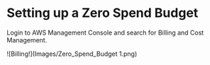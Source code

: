 # Setting up a Zero Spend Budget

Login to AWS Management Console and search for Billing and Cost Management.

![Billing!](Images/Zero_Spend_Budget 1.png)
